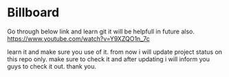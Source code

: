 # Billboard
Go through below link and learn git it will be helpfull in future also.
https://www.youtube.com/watch?v=Y9XZQO1n_7c

learn it and make sure you use of it.
from now i will update project status on this repo only.
make sure to check it and after updating i will inform you guys to check it out.
thank you.

